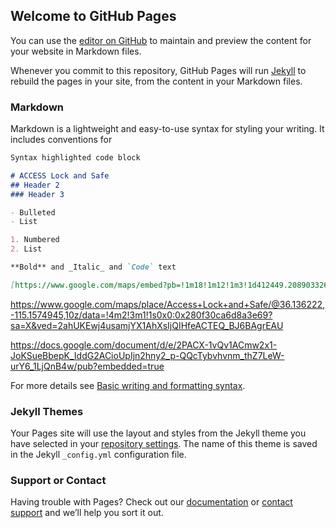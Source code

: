 ## Welcome to GitHub Pages

You can use the [editor on GitHub](https://github.com/brandsentrik/accesslock/edit/gh-pages/index.md) to maintain and preview the content for your website in Markdown files.

Whenever you commit to this repository, GitHub Pages will run [Jekyll](https://jekyllrb.com/) to rebuild the pages in your site, from the content in your Markdown files.

### Markdown

Markdown is a lightweight and easy-to-use syntax for styling your writing. It includes conventions for

```markdown
Syntax highlighted code block

# ACCESS Lock and Safe
## Header 2
### Header 3

- Bulleted
- List

1. Numbered
2. List

**Bold** and _Italic_ and `Code` text

[https://www.google.com/maps/embed?pb=!1m18!1m12!1m3!1d412449.20890332607!2d-115.4376814226246!3d36.135895723398185!2m3!1f0!2f0!3f0!3m2!1i1024!2i768!4f13.1!3m3!1m2!1s0x80c8c5b8a216f4ed%3A0x280f30ca6d8a3e69!2sAccess%20Lock%20and%20Safe!5e0!3m2!1sen!2sus!4v1640226749220!5m2!1sen!2sus](url) and ![Image](src)
```



https://www.google.com/maps/place/Access+Lock+and+Safe/@36.136222,-115.1574945,10z/data=!4m2!3m1!1s0x0:0x280f30ca6d8a3e69?sa=X&ved=2ahUKEwj4usamjYX1AhXsIjQIHfeACTEQ_BJ6BAgrEAU


https://docs.google.com/document/d/e/2PACX-1vQv1ACmw2x1-JoKSueBbepK_IddG2ACioUpIjn2hny2_p-QQcTybvhvnm_thZ7LeW-urY6_1LjQnB4w/pub?embedded=true




For more details see [Basic writing and formatting syntax](https://docs.github.com/en/github/writing-on-github/getting-started-with-writing-and-formatting-on-github/basic-writing-and-formatting-syntax).

### Jekyll Themes

Your Pages site will use the layout and styles from the Jekyll theme you have selected in your [repository settings](https://github.com/brandsentrik/accesslock/settings/pages). The name of this theme is saved in the Jekyll `_config.yml` configuration file.

### Support or Contact

Having trouble with Pages? Check out our [documentation](https://docs.github.com/categories/github-pages-basics/) or [contact support](https://support.github.com/contact) and we’ll help you sort it out.
